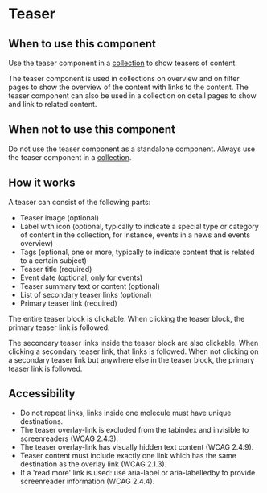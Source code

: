 # Teaser

## When to use this component

Use the teaser component in a <a href="{{path './collection.html'}}">collection</a> to show teasers of content.

The teaser component is used in collections on overview and on filter pages to show the overview of the content with links to the content. The teaser component can also be used in a collection on detail pages to show and link to related content.

## When not to use this component

Do not use the teaser component as a standalone component. Always use the teaser component in a <a href="{{path './collection.html'}}">collection</a>.

## How it works

A teaser can consist of the following parts:

* Teaser image (optional)
* Label with icon (optional, typically to indicate a special type or category of content in the collection, for instance, events in a news and events overview)
* Tags (optional, one or more, typically to indicate content that is related to a certain subject)
* Teaser title (required)
* Event date (optional, only for events)
* Teaser summary text or content (optional)
* List of secondary teaser links (optional)
* Primary teaser link (required)

The entire teaser block is clickable. When clicking the teaser block, the primary teaser link is followed.

The secondary teaser links inside the teaser block are also clickable. When clicking a secondary teaser link, that links is followed. When not clicking on a secondary teaser link but anywhere else in the teaser block, the primary teaser link is followed.

## Accessibility

* Do not repeat links, links inside one molecule must have unique destinations.
* The teaser overlay-link is excluded from the tabindex and invisible to
  screenreaders (WCAG 2.4.3).
* The teaser overlay-link has visually hidden text content (WCAG 2.4.9).
* Teaser content must include exactly one link which has the same destination as
  the overlay link (WCAG 2.1.3).
* If a 'read more' link is used: use aria-label or aria-labelledby to provide
  screenreader information (WCAG 2.4.4).
